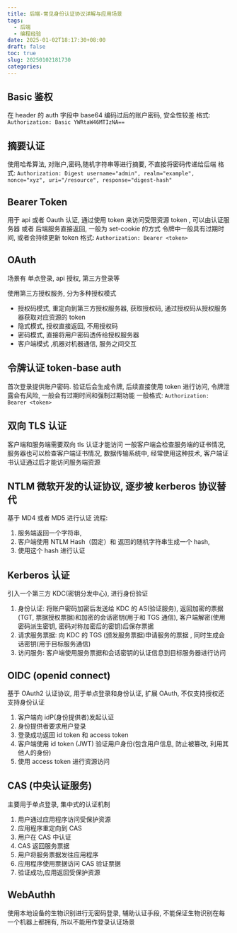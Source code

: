 ```yaml
---
title: 后端-常见身份认证协议详解与应用场景
tags:
  - 后端
  - 编程经验
date: 2025-01-02T18:17:30+08:00
draft: false
toc: true
slug: 20250102181730
categories:
---
```


## Basic 鉴权
在 header 的 auth 字段中 base64 编码过后的账户密码, 安全性较差
格式: `Authorization: Basic YWRtaW46MTIzNA==`

## 摘要认证

使用哈希算法, 对账户,密码,随机字符串等进行摘要, 不直接将密码传递给后端
格式: `Authorization: Digest username="admin", realm="example", nonce="xyz", uri="/resource", response="digest-hash"`

## Bearer Token
用于 api 或者 Oauth 认证, 通过使用 token 来访问受限资源
token , 可以由认证服务器 或者 后端服务直接返回, 一般为 set-cookie 的方式
令牌中一般具有过期时间, 或者会持续更新 token
格式:  `Authorization: Bearer <token>`

## OAuth
场景有 单点登录, api 授权, 第三方登录等

使用第三方授权服务, 分为多种授权模式
- 授权码模式, 重定向到第三方授权服务器, 获取授权码, 通过授权码从授权服务器获取对应资源的 token
- 隐式模式, 授权直接返回, 不用授权码
- 密码模式, 直接将用户密码透传给授权服务器
- 客户端模式 ,机器对机器通信, 服务之间交互

## 令牌认证 token-base auth
首次登录提供账户密码. 验证后会生成令牌, 后续直接使用  token 进行访问, 令牌泄露会有风险, 一般会有过期时间和强制过期功能
一般格式:  `Authorization: Bearer <token>`

## 双向 TLS 认证
客户端和服务端需要双向 tls 认证才能访问
一般客户端会检查服务端的证书情况, 服务器也可以检查客户端证书情况, 数据传输系统中, 经常使用这种技术, 客户端证书认证通过后才能访问服务端资源

## NTLM 微软开发的认证协议, 逐步被 kerberos 协议替代
基于 MD4 或者 MD5 进行认证
流程:
1. 服务端返回一个字符串, 
2. 客户端使用 NTLM Hash（固定）和 返回的随机字符串生成一个 hash,  
3. 使用这个 hash 进行认证

## Kerberos 认证
引入一个第三方 KDC(密钥分发中心), 进行身份验证
1. 身份认证: 将账户密码加密后发送给 KDC 的 AS(验证服务), 返回加密的票据(TGT, 票据授权票据)和加密的会话密钥(用于和 TGS 通信), 客户端解密(使用密码派生密钥, 密码对称加密后的密钥)后保存票据
2. 请求服务票据: 向 KDC 的 TGS (颁发服务票据)申请服务的票据 , 同时生成会话密钥(用于目标服务通信) 
3. 访问服务: 客户端使用服务票据和会话密钥的认证信息到目标服务器进行访问

## OIDC (openid connect)
基于 OAuth2 认证协议, 用于单点登录和身份认证, 扩展 OAuth, 不仅支持授权还支持身份认证
1. 客户端向 idP(身份提供者)发起认证
2. 身份提供者要求用户登录
3. 登录成功返回 id token 和 access token
4. 客户端使用 id token (JWT) 验证用户身份(包含用户信息, 防止被篡改, 利用其他人的身份)
5. 使用 access token 进行资源访问
## CAS (中央认证服务)
主要用于单点登录, 集中式的认证机制
1. 用户通过应用程序访问受保护资源
2. 应用程序重定向到 CAS
3. 用户在 CAS 中认证
4. CAS 返回服务票据
5. 用户将服务票据发往应用程序
6. 应用程序使用票据访问 CAS 验证票据
7. 验证成功,应用返回受保护资源

## WebAuthh
使用本地设备的生物识别进行无密码登录, 辅助认证手段, 不能保证生物识别在每一个机器上都拥有, 所以不能用作登录认证场景


<!--more-->